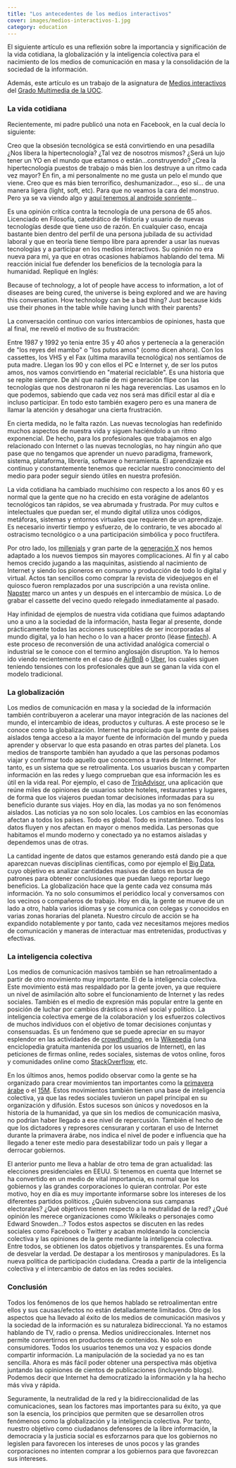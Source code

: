 ```yaml
---
title: "Los antecedentes de los medios interactivos"
cover: images/medios-interactivos-1.jpg
category: education
---
```


El siguiente artículo es una reflexión sobre la importancia y significación de la vida cotidiana, la globalización y la inteligencia colectiva para el nacimiento de los medios de comunicación en masa y la consolidación de la sociedad de la información.

Además, este artículo es un trabajo de la asignatura de [Medios interactivos](http://cv.uoc.edu/tren/trenacc/web/GAT_EXP.PLANDOCENTE?any_academico=20152&cod_asignatura=76.523&idioma=CAS&pagina=PD_PREV_PORTAL) del [Grado Multimedia de la UOC](http://estudios.uoc.edu/es/grados/multimedia/presentacion).

### La vida cotidiana

Recientemente, mi padre publicó una nota en Facebook, en la cual decía lo siguiente:

Creo que la obsesión tecnológica se está convirtiendo en una pesadilla ¿Nos libera la hipertecnología? ¿Tal vez de nosotros mismos? ¿Será un lujo tener un YO en el mundo que estamos o están...construyendo? ¿Crea la hipertecnología puestos de trabajo o más bien los destruye a un ritmo cada vez mayor? En fin, a mi personalmente no me gusta un pelo el mundo que viene. Creo que es más bien terrorífico, deshumanizador..., eso sí... de una manera ligera (light, soft, etc). Para que no veamos la cara del monstruo. Pero ya se va viendo algo y [aquí tenemos al androide sonriente](http://www.eldiario.es/cienciacritica/Evolucion-tecnologia-sueno-pesadilla_6_233136711.html)...

Es una opinión crítica contra la tecnología de una persona de 65 años. Licenciado en Filosofía, catedrático de Historia y usuario de nuevas tecnologías desde que tiene uso de razón. En cualquier caso, encaja bastante bien dentro del perfil de una persona jubilada de su actividad laboral y que en teoría tiene tiempo libre para aprender a usar las nuevas tecnologías y a participar en los medios interactivos.
Su opinión no era nueva para mi, ya que en otras ocasiones habíamos hablando del tema. Mi reacción inicial fue defender los beneficios de la tecnología para la humanidad. Repliqué en Inglés:

Because of technology, a lot of people have access to information, a lot of diseases are being cured, the universe is being explored and we are having this conversation. How technology can be a bad thing? Just because kids use their phones in the table while having lunch with their parents?

La conversación continuo con varios intercambios de opiniones, hasta que al final, me reveló el motivo de su frustración:

Entre 1987 y 1992 yo tenia entre 35 y 40 años y pertenecía a la generación de "los reyes del mambo" o "los putos amos" (como dicen ahora). Con los cassettes, los VHS y el Fax (ultima maravilla tecnológica) nos sentíamos de puta madre. Llegan los 90 y con ellos el PC e Internet y, de ser los putos amos, nos vamos convirtiendo en "material reciclable". Es una historia que se repite siempre. De ahí que nadie de mi generación flipe con las tecnologías que nos destronaron ni les haga reverencias. Las usamos en lo que podemos, sabiendo que cada vez nos será mas difícil estar al día e incluso participar. En todo esto también exagero pero es una manera de llamar la atención y desahogar una cierta frustración.

En cierta medida, no le falta razón. Las nuevas tecnologías han redefinido muchos aspectos de nuestra vida y siguen haciéndolo a un ritmo exponencial. De hecho, para los profesionales que trabajamos en algo relacionado con Internet o las nuevas tecnologías, no hay ningún año que pase que no tengamos que aprender un nuevo paradigma, framework, sistema, plataforma, librería, software o herramienta. El aprendizaje es continuo y constantemente tenemos que reciclar nuestro conocimiento del medio para poder seguir siendo útiles en nuestra profesión.

La vida cotidiana ha cambiado muchísimo con respecto a los anos 60 y es normal que la gente que no ha crecido en esta vorágine de adelantos tecnológicos tan rápidos, se vea abrumada y frustrada. Por muy cultos e intelectuales que puedan ser, el mundo digital utiliza unos códigos, metáforas, sistemas y entornos virtuales que requieren de un aprendizaje. Es necesario invertir tiempo y esfuerzo, de lo contrario, te ves abocado al ostracismo tecnológico o a una participación simbólica y poco fructífera.

Por otro lado, los [millenials](https://en.wikipedia.org/wiki/Millennials) y gran parte de la [generación X](https://en.wikipedia.org/wiki/Generation_X) nos hemos adaptado a los nuevos tiempos sin mayores complicaciones. Al fin y al cabo hemos crecido jugando a las maquinitas, asistiendo al nacimiento de Internet y siendo los pioneros en consumo y producción de todo lo digital y virtual. Actos tan sencillos como comprar la revista de videojuegos en el quiosco fueron remplazados por una suscripción a una revista online. [Napster](https://en.wikipedia.org/wiki/Napster) marco un antes y un después en el intercambio de música. Lo de grabar el cassette del vecino quedo relegado inmediatamente al pasado.

Hay infinidad de ejemplos de nuestra vida cotidiana que fuimos adaptando uno a uno a la sociedad de la información, hasta llegar al presente, donde prácticamente todas las acciones susceptibles de ser incorporadas al mundo digital, ya lo han hecho o lo van a hacer pronto (léase [fintech](https://en.wikipedia.org/wiki/Financial_technology)). A este proceso de reconversión de una actividad analógica comercial o industrial se le conoce con el termino anglosajón disruption. Ya lo hemos ido viendo recientemente en el caso de [AirBnB](https://www.airbnb.com/) o [Uber](https://www.uber.com/), los cuales siguen teniendo tensiones con los profesionales que aun se ganan la vida con el modelo tradicional.

### La globalización

Los medios de comunicación en masa y la sociedad de la información también contribuyeron a acelerar una mayor integración de las naciones del mundo, el intercambio de ideas, productos y culturas. A este proceso se le conoce como la globalización.
Internet ha propiciado que la gente de países aislados tenga acceso a la mayor fuente de información del mundo y pueda aprender y observar lo que esta pasando en otras partes del planeta. Los medios de transporte también han ayudado a que las personas podamos viajar y confirmar todo aquello que conocemos a través de Internet. Por tanto, es un sistema que se retroalimenta. Los usuarios buscan y comparten información en las redes y luego comprueban que esa información les es útil en la vida real. Por ejemplo, el caso de [TripAdvisor](https://en.wikipedia.org/wiki/TripAdvisor), una aplicación que reúne miles de opiniones de usuarios sobre hoteles, restaurantes y lugares, de forma que los viajeros puedan tomar decisiones informadas para su beneficio durante sus viajes.
Hoy en día, las modas ya no son fenómenos aislados. Las noticias ya no son solo locales. Los cambios en las economías afectan a todos los países. Todo es global. Todo es instantáneo. Todos los datos fluyen y nos afectan en mayor o menos medida. Las personas que habitamos el mundo moderno y conectado ya no estamos aisladas y dependemos unas de otras.

La cantidad ingente de datos que estamos generando está dando pie a que aparezcan nuevas disciplinas científicas, como por ejemplo el [Big Data](https://en.wikipedia.org/wiki/Big_data), cuyo objetivo es analizar cantidades masivas de datos en busca de patrones para obtener conclusiones que puedan luego reportar luego beneficios.
La globalización hace que la gente cada vez consuma más información. Ya no solo consumimos el periódico local y conversamos con los vecinos o compañeros de trabajo. Hoy en día, la gente se mueve de un lado a otro, habla varios idiomas y se comunica con colegas y conocidos en varias zonas horarias del planeta. Nuestro círculo de acción se ha expandido notablemente y por tanto, cada vez necesitamos mejores medios de comunicación y maneras de interactuar mas entretenidas, productivas y efectivas.

### La inteligencia colectiva

Los medios de comunicación masivos también se han retroalimentado a partir de otro movimiento muy importante. El de la inteligencia colectiva. Este movimiento está mas respaldado por la gente joven, ya que requiere un nivel de asimilación alto sobre el funcionamiento de Internet y las redes sociales. También es el medio de expresión más popular entre la gente en posición de luchar por cambios drásticos a nivel social y político.
La inteligencia colectiva emerge de la colaboración y los esfuerzos colectivos de muchos individuos con el objetivo de tomar decisiones conjuntas y consensuadas. Es un fenómeno que se puede apreciar en su mayor esplendor en las actividades de [crowdfunding](https://en.wikipedia.org/wiki/Crowdfunding), en la [Wikepedia](https://en.wikipedia.org/wiki/Wikipedia) (una enciclopedia gratuita mantenida por los usuarios de Internet), en las peticiones de firmas online, redes sociales, sistemas de votos online, foros y comunidades online como [StackOverflow](https://en.wikipedia.org/wiki/Stack_Overflow), etc.

En los últimos anos, hemos podido observar como la gente se ha organizado para crear movimientos tan importantes como la [primavera árabe](https://es.wikipedia.org/wiki/Primavera_%C3%81rabe) o el [15M](https://es.wikipedia.org/wiki/Movimiento_15-M). Estos movimientos también tienen una base de inteligencia colectiva, ya que las redes sociales tuvieron un papel principal en su organización y difusión. Estos sucesos son únicos y novedosos en la historia de la humanidad, ya que sin los medios de comunicación masiva, no podrían haber llegado a ese nivel de repercusión. También el hecho de que los dictadores y represores censuraran y cortaran el uso de Internet durante la primavera árabe, nos indica el nivel de poder e influencia que ha llegado a tener este medio para desestabilizar todo un país y llegar a derrocar gobiernos.

El anterior punto me lleva a hablar de otro tema de gran actualidad: las elecciones presidenciales en EEUU. Si tenemos en cuenta que Internet se ha convertido en un medio de vital importancia, es normal que los gobiernos y las grandes corporaciones lo quieran controlar. Por este motivo, hoy en día es muy importante informarse sobre los intereses de los diferentes partidos políticos. ¿Quién subvenciona sus campanas electorales? ¿Qué objetivos tienen respecto a la neutralidad de la red? ¿Qué opinión les merece organizaciones como Wikileaks o personajes como Edward Snowden…? Todos estos aspectos se discuten en las redes sociales como Facebook o Twitter y acaban moldeando la conciencia colectiva y las opiniones de la gente mediante la inteligencia colectiva. Entre todos, se obtienen los datos objetivos y transparentes. Es una forma de desvelar la verdad. De destapar a los mentirosos y manipuladores. Es la nueva política de participación ciudadana. Creada a partir de la inteligencia colectiva y el intercambio de datos en las redes sociales.

### Conclusión

Todos los fenómenos de los que hemos hablado se retroalimentan entre ellos y sus causas/efectos no están detalladamente limitados. Otro de los aspectos que ha llevado al éxito de los medios de comunicación masivos y la sociedad de la información es su naturaleza bidireccional. Ya no estamos hablando de TV, radio o prensa. Medios unidireccionales. Internet nos permite convertirnos en productores de contenidos. No solo en consumidores. Todos los usuarios tenemos una voz y espacios donde compartir información. La manipulación de la sociedad ya no es tan sencilla. Ahora es más fácil poder obtener una perspectiva más objetiva juntando las opiniones de cientos de publicaciones (incluyendo blogs). Podemos decir que Internet ha democratizado la información y la ha hecho más viva y rápida.

Seguramente, la neutralidad de la red y la bidireccionalidad de las comunicaciones, sean los factores mas importantes para su éxito, ya que son la esencia, los principios que permiten que se desarrollen otros fenómenos como la globalización y la inteligencia colectiva. Por tanto, nuestro objetivo como ciudadanos defensores de la libre información, la democracia y la justicia social es esforzarnos para que los gobiernos no legislen para favorecen los intereses de unos pocos y las grandes corporaciones no intenten comprar a los gobiernos para que favorezcan sus intereses.
